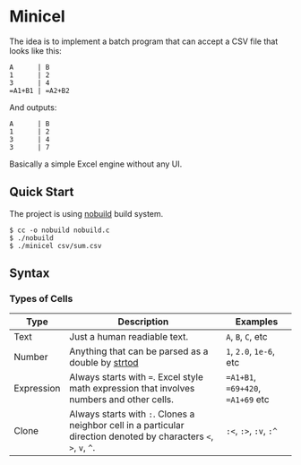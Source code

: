 # Minicel

The idea is to implement a batch program that can accept a CSV file that looks like this:

```csv
A      | B
1      | 2
3      | 4
=A1+B1 | =A2+B2
```

And outputs:

```csv
A      | B
1      | 2
3      | 4
3      | 7
```

Basically a simple Excel engine without any UI.

## Quick Start

The project is using [nobuild](https://github.com/tsoding/nobuild) build system.

```console
$ cc -o nobuild nobuild.c
$ ./nobuild
$ ./minicel csv/sum.csv
```

## Syntax

### Types of Cells

| Type       | Description                                                                                                        | Examples                          |
| ---        | ---                                                                                                                | ---                               |
| Text       | Just a human readiable text.                                                                                       | `A`, `B`, `C`, etc                |
| Number     | Anything that can be parsed as a double by [strtod](https://en.cppreference.com/w/c/string/byte/strtof)                                                                | `1`, `2.0`, `1e-6`, etc           |
| Expression | Always starts with `=`. Excel style math expression that involves numbers and other cells.                         | `=A1+B1`, `=69+420`, `=A1+69` etc |
| Clone      | Always starts with `:`. Clones a neighbor cell in a particular direction denoted by characters `<`, `>`, `v`, `^`. | `:<`, `:>`, `:v`, `:^`             |

